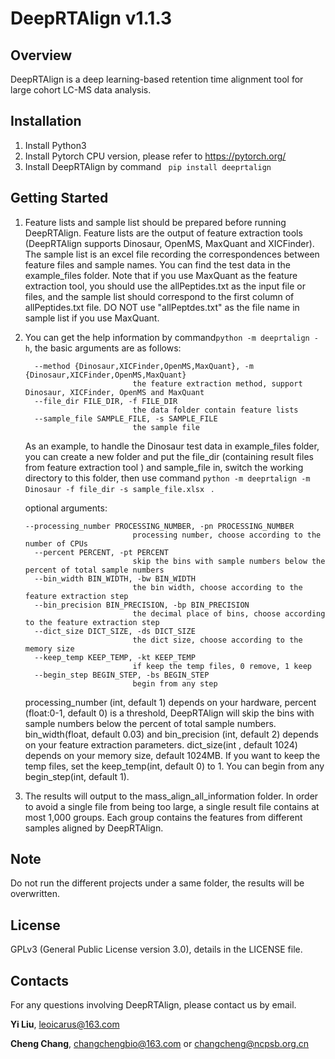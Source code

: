# DeepRTAlign v1.1.3

## Overview

DeepRTAlign is a deep learning-based retention time alignment tool for large cohort LC-MS data analysis.

## Installation

1. Install Python3
2. Install Pytorch CPU version, please refer to https://pytorch.org/
3. Install DeepRTAlign by command ` pip install deeprtalign`

## Getting Started

1. Feature lists and sample list should be prepared before running DeepRTAlign. Feature lists are the output of feature extraction tools (DeepRTAlign supports Dinosaur, OpenMS, MaxQuant and XICFinder). The sample list is an excel file recording the correspondences between feature files  and sample names. You can find the test data in the example_files folder. Note that if you use MaxQuant as the feature extraction tool, you should use the allPeptides.txt as the input file or files, and the sample list should correspond to the first column of allPeptides.txt file. DO NOT use "allPeptdes.txt" as the file name in sample list if you use MaxQuant.

2. You can get the help information by command`python -m deeprtalign -h`, the basic arguments are as follows:

   ```
     --method {Dinosaur,XICFinder,OpenMS,MaxQuant}, -m {Dinosaur,XICFinder,OpenMS,MaxQuant}
                           the feature extraction method, support Dinosaur, XICFinder, OpenMS and MaxQuant
     --file_dir FILE_DIR, -f FILE_DIR
                           the data folder contain feature lists
     --sample_file SAMPLE_FILE, -s SAMPLE_FILE
                           the sample file
   ```

   As an example, to handle the Dinosaur test data in example_files folder, you can create a new folder and put the file_dir (containing result files from feature extraction tool ) and sample_file in, switch the working directory to this folder, then use command `python -m deeprtalign -m Dinosaur -f file_dir -s sample_file.xlsx ` .

   optional arguments:
   
   ```
   --processing_number PROCESSING_NUMBER, -pn PROCESSING_NUMBER
                           processing number, choose according to the number of CPUs
     --percent PERCENT, -pt PERCENT
                           skip the bins with sample numbers below the percent of total sample numbers
     --bin_width BIN_WIDTH, -bw BIN_WIDTH
                           the bin width, choose according to the feature extraction step
     --bin_precision BIN_PRECISION, -bp BIN_PRECISION
                           the decimal place of bins, choose according to the feature extraction step
     --dict_size DICT_SIZE, -ds DICT_SIZE
                           the dict size, choose according to the memory size
     --keep_temp KEEP_TEMP, -kt KEEP_TEMP
                           if keep the temp files, 0 remove, 1 keep
     --begin_step BEGIN_STEP, -bs BEGIN_STEP
                           begin from any step
   ```
   
   processing_number (int, default 1) depends on your hardware, percent (float:0-1, default 0) is a threshold, DeepRTAlign will skip the bins with sample numbers below the percent of total sample numbers. bin_width(float, default 0.03) and bin_precision (int, default 2) depends on your feature extraction parameters. dict_size(int , default 1024) depends on your memory size, default 1024MB. If you want to keep the temp files, set the keep_temp(int, default 0) to 1. You can begin from any begin_step(int, default 1).
   
3. The results will output to the mass_align_all_information folder. In order to avoid a single file from being too large, a single result file contains at most 1,000 groups. Each group contains the features from different samples aligned by DeepRTAlign.

## Note

Do not run the different projects under a same folder, the results will be overwritten.

## License

GPLv3 (General Public License version 3.0), details in the LICENSE file.

## Contacts

For any questions involving DeepRTAlign, please contact us by email.

**Yi Liu**, leoicarus@163.com

**Cheng Chang**, changchengbio@163.com or changcheng@ncpsb.org.cn
